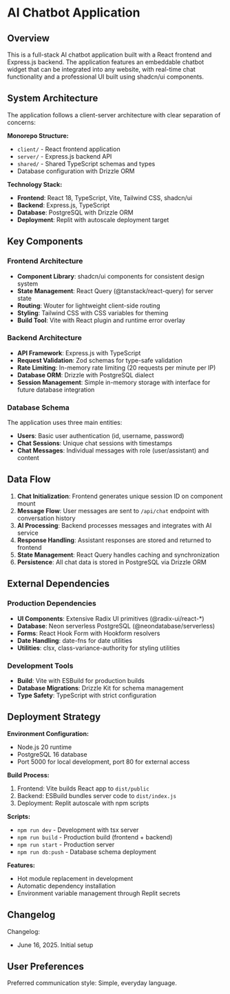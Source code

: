 # AI Chatbot Application

## Overview

This is a full-stack AI chatbot application built with a React frontend and Express.js backend. The application features an embeddable chatbot widget that can be integrated into any website, with real-time chat functionality and a professional UI built using shadcn/ui components.

## System Architecture

The application follows a client-server architecture with clear separation of concerns:

**Monorepo Structure:**
- `client/` - React frontend application
- `server/` - Express.js backend API
- `shared/` - Shared TypeScript schemas and types
- Database configuration with Drizzle ORM

**Technology Stack:**
- **Frontend**: React 18, TypeScript, Vite, Tailwind CSS, shadcn/ui
- **Backend**: Express.js, TypeScript
- **Database**: PostgreSQL with Drizzle ORM
- **Deployment**: Replit with autoscale deployment target

## Key Components

### Frontend Architecture
- **Component Library**: shadcn/ui components for consistent design system
- **State Management**: React Query (@tanstack/react-query) for server state
- **Routing**: Wouter for lightweight client-side routing
- **Styling**: Tailwind CSS with CSS variables for theming
- **Build Tool**: Vite with React plugin and runtime error overlay

### Backend Architecture
- **API Framework**: Express.js with TypeScript
- **Request Validation**: Zod schemas for type-safe validation
- **Rate Limiting**: In-memory rate limiting (20 requests per minute per IP)
- **Database ORM**: Drizzle with PostgreSQL dialect
- **Session Management**: Simple in-memory storage with interface for future database integration

### Database Schema
The application uses three main entities:
- **Users**: Basic user authentication (id, username, password)
- **Chat Sessions**: Unique chat sessions with timestamps
- **Chat Messages**: Individual messages with role (user/assistant) and content

## Data Flow

1. **Chat Initialization**: Frontend generates unique session ID on component mount
2. **Message Flow**: User messages are sent to `/api/chat` endpoint with conversation history
3. **AI Processing**: Backend processes messages and integrates with AI service
4. **Response Handling**: Assistant responses are stored and returned to frontend
5. **State Management**: React Query handles caching and synchronization
6. **Persistence**: All chat data is stored in PostgreSQL via Drizzle ORM

## External Dependencies

### Production Dependencies
- **UI Components**: Extensive Radix UI primitives (@radix-ui/react-*)
- **Database**: Neon serverless PostgreSQL (@neondatabase/serverless)
- **Forms**: React Hook Form with Hookform resolvers
- **Date Handling**: date-fns for date utilities
- **Utilities**: clsx, class-variance-authority for styling utilities

### Development Tools
- **Build**: Vite with ESBuild for production builds
- **Database Migrations**: Drizzle Kit for schema management
- **Type Safety**: TypeScript with strict configuration

## Deployment Strategy

**Environment Configuration:**
- Node.js 20 runtime
- PostgreSQL 16 database
- Port 5000 for local development, port 80 for external access

**Build Process:**
1. Frontend: Vite builds React app to `dist/public`
2. Backend: ESBuild bundles server code to `dist/index.js`
3. Deployment: Replit autoscale with npm scripts

**Scripts:**
- `npm run dev` - Development with tsx server
- `npm run build` - Production build (frontend + backend)
- `npm run start` - Production server
- `npm run db:push` - Database schema deployment

**Features:**
- Hot module replacement in development
- Automatic dependency installation
- Environment variable management through Replit secrets

## Changelog

Changelog:
- June 16, 2025. Initial setup

## User Preferences

Preferred communication style: Simple, everyday language.